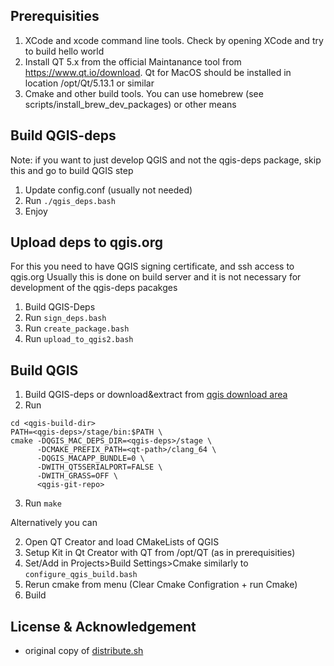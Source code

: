 Prerequisities
--------------

1. XCode and xcode command line tools. Check by opening XCode and try to build hello world
2. Install QT 5.x from the official Maintanance tool from https://www.qt.io/download. Qt for MacOS should be installed in location /opt/Qt/5.13.1 or similar
3. Cmake and other build tools. You can use homebrew (see scripts/install_brew_dev_packages) or other means

Build QGIS-deps
---------------

Note: if you want to just develop QGIS and not the qgis-deps package,
skip this and go to build QGIS step

1. Update config.conf (usually not needed)
2. Run `./qgis_deps.bash`
3. Enjoy

Upload deps to qgis.org
------------------
For this you need to have QGIS signing certificate, and ssh access to qgis.org
Usually this is done on build server and it is not necessary for development of 
the qgis-deps pacakges

1. Build QGIS-Deps
2. Run `sign_deps.bash`
3. Run `create_package.bash`
4. Run `upload_to_qgis2.bash`

Build QGIS
-----------------------

1. Build QGIS-deps or download&extract from [qgis download area](https://qgis.org/downloads/macos/deps/)
2. Run 
```
cd <qgis-build-dir>
PATH=<qgis-deps>/stage/bin:$PATH \
cmake -DQGIS_MAC_DEPS_DIR=<qgis-deps>/stage \
      -DCMAKE_PREFIX_PATH=<qt-path>/clang_64 \
      -DQGIS_MACAPP_BUNDLE=0 \
      -DWITH_QT5SERIALPORT=FALSE \
      -DWITH_GRASS=OFF \
      <qgis-git-repo>
```
3. Run `make`

Alternatively you can 

2. Open QT Creator and load CMakeLists of QGIS
3. Setup Kit in Qt Creator with QT from /opt/QT (as in prerequisities)
4. Set/Add in Projects>Build Settings>Cmake similarly to `configure_qgis_build.bash`
5. Rerun cmake from menu (Clear Cmake Configration + run Cmake)
6. Build

License & Acknowledgement
-------------------------
- original copy of [distribute.sh](https://github.com/opengisch/OSGeo4A/blob/master/LICENSE-for-distribute-sh) 
